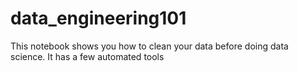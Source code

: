 # data_engineering101

This notebook shows you how to clean your data before doing data science. It has a few automated tools
